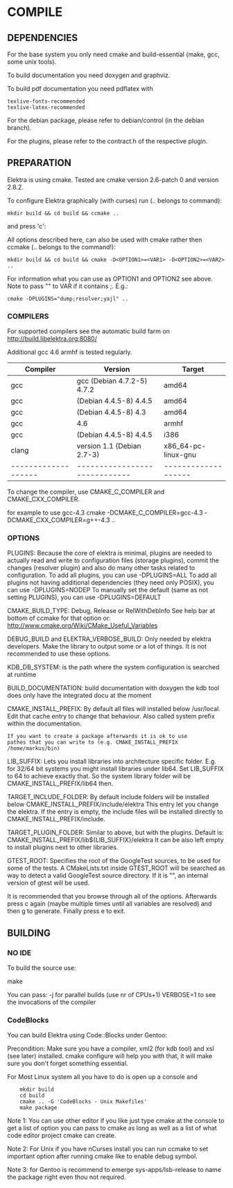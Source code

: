 # COMPILE #

## DEPENDENCIES ##

For the base system you only need cmake and build-essential (make, gcc,
some unix tools).

To build documentation you need doxygen and graphviz.

To build pdf documentation you need pdflatex with

	texlive-fonts-recommended
	texlive-latex-recommended

For the debian package, please refer to debian/control (in the debian
branch).

For the plugins, please refer to the contract.h of the respective
plugin.



## PREPARATION ##

Elektra is using cmake.
Tested are cmake version 2.6-patch 0 and version 2.8.2.

To configure Elektra graphically (with curses) run (.. belongs to command):

	mkdir build && cd build && ccmake ..

and press 'c':


All options described here, can also be used with cmake rather then
ccmake (.. belongs to the command!):

	mkdir build && cd build && cmake -D<OPTION1>=<VAR1> -D<OPTION2>=<VAR2> ..

For information what you can use as OPTION1 and OPTION2 see above.
Note to pass "" to VAR if it contains ;.
E.g.:

	cmake -DPLUGINS="dump;resolver;yajl" ..


### COMPILERS ###

For supported compilers see the automatic build farm on
http://build.libelektra.org:8080/

Additional gcc 4.6 armhf is tested regularly.



|   Compiler        |         Version             |      Target       |
|-------------------|-----------------------------|-------------------|
|      gcc          | gcc (Debian 4.7.2-5) 4.7.2  |      amd64        |
|      gcc          | (Debian 4.4.5-8) 4.4.5      |      amd64        |
|      gcc          | (Debian 4.4.5-8) 4.3        |      amd64        |
|      gcc          | 4.6                         |      armhf        |
|      gcc          | (Debian 4.4.5-8) 4.4.5      |      i386         |
|     clang         | version 1.1 (Debian 2.7-3)  |x86_64-pc-linux-gnu|
|-------------------|-----------------------------|-------------------|


To change the compiler, use
CMAKE_C_COMPILER and CMAKE_CXX_COMPILER.

for example to use gcc-4.3
  cmake -DCMAKE_C_COMPILER=gcc-4.3 -DCMAKE_CXX_COMPILER=g++-4.3 ..



### OPTIONS ###

PLUGINS:
	Because the core of elektra is minimal, plugins are needed to
	actually read and write to configuration files (storage plugins),
	commit the changes (resolver plugin) and also do many other
	tasks related to configuration.
	To add all plugins, you can use
		-DPLUGINS=ALL
	To add all plugins not having additional dependencies
	(they need only POSIX), you can use
		-DPLUGINS=NODEP
	To manually set the default (same as not setting PLUGINS), you can use
		-DPLUGINS=DEFAULT

CMAKE_BUILD_TYPE:
	Debug, Release or RelWithDebInfo
	See help bar at bottom of ccmake for that option or:
	http://www.cmake.org/Wiki/CMake_Useful_Variables

DEBUG_BUILD and ELEKTRA_VERBOSE_BUILD:
	Only needed by elektra developers.
	Make the library to output some or a lot of things.
	It is not recommended to use these options.

KDB_DB_SYSTEM:
	is the path where the system configuration is searched at runtime

BUILD_DOCUMENTATION: build documentation with doxygen
	the kdb tool does only have the integrated docu at the moment


CMAKE_INSTALL_PREFIX:
	By default all files will installed below /usr/local.
	Edit that cache entry to change that behaviour.
	Also called system prefix within the documentation.

	If you want to create a package afterwards it is ok to use
	pathes that you can write to (e.g. CMAKE_INSTALL_PREFIX /home/markus/bin)

LIB_SUFFIX:
	Lets you install libraries into architecture specific folder.
	E.g. for 32/64 bit systems you might install libraries under
	lib64. Set LIB_SUFFIX to 64 to achieve exactly that.
	So the system library folder will be CMAKE_INSTALL_PREFIX/lib64
	then.

TARGET_INCLUDE_FOLDER:
	By default include folders will be installed below
	CMAKE_INSTALL_PREFIX/include/elektra
	This entry let you change the elektra.
	If the entry is empty, the include files will be
	installed directly to CMAKE_INSTALL_PREFIX/include.

TARGET_PLUGIN_FOLDER:
	Similar to above, but with the plugins. Default is:
	CMAKE_INSTALL_PREFIX/lib${LIB_SUFFIX}/elektra
	It can be also left empty to install plugins next
	to other libraries.


GTEST_ROOT:
	Specifies the root of the GoogleTest sources, to be used
	for some of the tests. A CMakeLists.txt inside GTEST_ROOT
	will be searched as way to detect a valid GoogleTest source
	directory.
	If it is "", an internal version of gtest will be used.

It is recommended that you browse through all of the options.
Afterwards press c again (maybe multiple times until all variables are
resolved) and then g to generate.  Finally press e to exit.



## BUILDING ##

### NO IDE ###

To build the source use:

 make

You can pass:
 -j for parallel builds (use nr of CPUs+1)
 VERBOSE=1 to see the invocations of the compiler


### CodeBlocks ###

You can build Elektra using Code::Blocks under Gentoo:

Precondition:
Make sure you have a compiler, xml2 (for kdb tool) and xsl (see later)
installed. cmake configure will help you with that, it will make sure you don't forget something
essential.

For Most Linux system all you have to do is open up a console and 

        mkdir build 
        cd build 
        cmake .. -G 'CodeBlocks - Unix Makefiles' 
        make package


Note  1:
	You can use other editor if you like just type cmake at the
	console to get a list of option you can pass to cmake as long as well
	as a list of what code editor project cmake can create.

Note 2:
	For Unix if you have nCurses install you can run ccmake to set important option after
	running cmake like to enable debug symbol.

Note 3: 
	for Gentoo is recommend to emerge sys-apps/lsb-release to name the package 
	right even thou not required.

